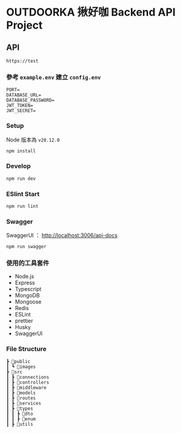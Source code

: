 # OUTDOORKA 揪好咖 Backend API Project

## API

```http
https://test
```

### 參考 `example.env` 建立 `config.env`

```text
PORT=
DATABASE_URL=
DATABASE_PASSWORD=
JWT_TOKEN=
JWT_SECRET=
```

### Setup

Node 版本為 `v20.12.0`

```bash
npm install
```

### Develop

```bash
npm run dev
```

### ESlint Start

```bash
npm run lint
```

### Swagger

SwaggerUI ： <http://localhost:3006/api-docs>

```bash
npm run swagger
```

### 使用的工具套件

- Node.js
- Express
- Typescript
- MongoDB
- Mongoose
- Redis
- ESLint
- prettier
- Husky
- SwaggerUI

### File Structure

```text
┣ 📂public
┃ ┗ 📂images
┣ 📂src
┃ ┣ 📂connections
┃ ┣ 📂controllers
┃ ┣ 📂middleware
┃ ┣ 📂models
┃ ┣ 📂routes
┃ ┣ 📂services
┃ ┣ 📂types
┃ ┃ ┣ 📂dto
┃ ┃ ┣ 📂enum
┃ ┣ 📂utils
```
